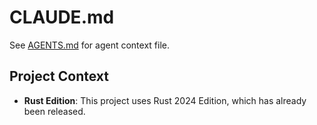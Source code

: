 # CLAUDE.md

See [AGENTS.md](AGENTS.md) for agent context file.

## Project Context

- **Rust Edition**: This project uses Rust 2024 Edition, which has already been released.
